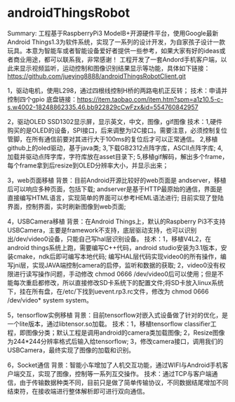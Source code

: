 # androidThingsRobot

Summary:
 工程基于RaspberryPi3 ModelB+开源硬件平台，使用Google最新Android Things1.3为软件系统，实现了一系列的设计开发，为自家孩子设计一款玩具。本意为智能车或者智能设备爱好者提供一些参考，如果大家有好的ideas或者商业用途，都可以联系我，非常感谢！
 工程开发了一套Andord手机客户端，以此来显示视频监听，运动控制和图像识别结果显示等功能，具体如下链接：
  https://github.com/jueying8888/androidThingsRobotClient.git
 

 1，驱动电机，使用L298，通过四根线控制H桥的两路电机正反转；
    技术：申请并控制四个gpio
	底盘链接：https://item.taobao.com/item.htm?spm=a1z10.5-c-s.w4002-18248862335.46.bb922829cCwFzx&id=554760842957

 2，驱动OLED SSD1302显示屏，显示英文，中文，图像，gif图像
    技术：1,硬件购买的是OLED的设备，SPI接口，后来调整为I2C接口。需要注意，必须控制复位管脚，在所有通信前要对其进行大于100ms的复位后才可以正常通信。
	     2,移植github上的oled驱动，基于java类;
	     3,下载GB2312点阵字库，ASCII点阵字库;
	     4,加载并驱动点阵字库，字符库放在asset目录下;
	     5,移植gif解码，解出多个frame，每个frame拿到后resize到OLED分辨率大小，并显示出来；

 3，web页面移植
    背景：目前Android开源比较好的web页面是 andserver，移植后可以响应多种页面，包括下载; andserver是基于HTTP最原始的通信，界面是直接编写HTML语言，实现简单的界面可以参考HEML语法进行; 目前实现了登陆界面，控制界面，实时刷新图像到web页面;

 4，USBCamera移植
    背景：在Android Things上，默认的Raspberry Pi3不支持USBCamera，主要是framework不支持，底层驱动支持，也可以识别出/dev/video0设备，只能自己写hal层识别设备。
    技术：1，移植V4L2，在android things系统上跑，需要编写C++代码，android studio安装为3.1版本，安装cmake，ndk后即可编写本地代码; 编写HAL层代码实现video0的所有操作，编写jni层，实现JAVA端控制camera的启停，监听和数据的获取;
	     2，video0没有权限进行读写操作问题，手动修改 chmod 0666 /dev/video0后可以使用；但是不能每次重启都修改，所以直接修改SD卡系统下的配置文件;将SD卡放入linux系统下，挂在所有盘，在/etc/下找到uevent.rp3.rc文件，修改为 chmod 0666 /dev/video* system system。

 5，tensorflow实例移植
     背景：目前tensorflow对嵌入式设备做了针对的优化，是一个lite版本，通过libtensor.so加载。
     技术：1，移植tensorflow classifier工程，即图像分类；默认工程是调用android的camera类加载图像;
          2，Resize图像为244*244分辨率格式后输入给tensorflow;
          3，修改camera接口，调用我们的USBCamera，最终实现了图像的加载和识别。
 
 6，Socket通信
     背景：智能小车增加了人机交互功能，通过WIFI与Android手机客户端交互，实现了图像，控制等一系列互交操作。
     技术：通过TCP与客户端通信，由于传输数据种类不同，目前只是做了简单传输协议，不同数据结尾增加不同结束符，在接收端进行整体解析即可进行双向通信。

